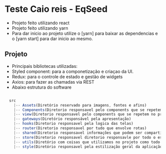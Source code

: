 # Teste Caio reis - EqSeed

- Projeto feito utilizando react
- Projeto feito utilizando yarn
- Para dar inicio ao projeto utilize o [yarn] para baixar as dependencias e o [yarn start] para dar inicio ao mesmo.

## Projeto

- Principais bibliotecas utilizadas:
- Styled component: para a componetização e criaçao da UI.
- Redux: para o controle de estado e gestão de widgets
- Axios: para fazer as chamadas via REST
- Abaixo estrutura do software

```TypeScript

  src
    |-- Assets(Diretório reservado para imagens, fontes e afins)
    |-- Components(Diretorio responsavel pelo components que se repetem no projeto)
    |-- view(Diretorio responsavel pelo components que se repetem no projeto)
    |-- gateways(Diretório responsável pela apresentação)
    |-- hooks(Diretorio responsavel pela logica das telas)
    |-- router(Diretorio responsavel por tudo que envolve rotas)
    |-- shared(Diretorio responsavel informações que podem ser compartilhadas pelo sistema)
    |-- store(Diretorio responsavel diretorio responsavle por todo o estado da aplicação)
    |-- utils(Diretório com coisas que utilizamos no projeto como todo e não se enquadram nos outros)
    |-- style(Diretório responsavel pela estilização geral da aplicação)

```
